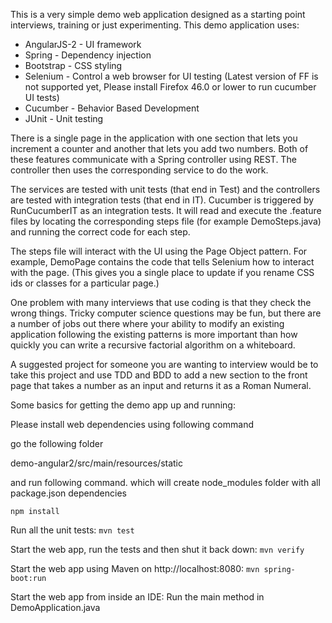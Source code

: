 
This is a very simple demo web application designed as a starting point
interviews, training or just experimenting. This demo application uses:

* AngularJS-2 - UI framework
* Spring - Dependency injection
* Bootstrap - CSS styling
* Selenium - Control a web browser for UI testing (Latest version of FF is not supported yet, Please install Firefox 46.0 or 
lower to run cucumber UI tests)
* Cucumber - Behavior Based Development
* JUnit - Unit testing

There is a single page in the application with one section that lets
you increment a counter and another that lets you add two numbers. Both
of these features communicate with a Spring controller using REST. The 
controller then uses the corresponding service to do the work.

The services are tested with unit tests (that end in Test) and the 
controllers are tested with integration tests (that end in IT). Cucumber
is triggered by RunCucumberIT as an integration tests. It will read and 
execute the .feature files by locating the corresponding steps file (for
example DemoSteps.java) and running the correct code for each step. 

The steps file will interact with the UI using the Page Object pattern.
For example, DemoPage contains the code that tells Selenium how to 
interact with the page. (This gives you a single place to update if
you rename CSS ids or classes for a particular page.)

One problem with many interviews that use coding is that they check the
wrong things. Tricky computer science questions may be fun, but 
there are a number of jobs out there where your ability to modify an
existing application following the existing patterns is more important
than how quickly you can write a recursive factorial algorithm on a 
whiteboard.
 
A suggested project for someone you are wanting to interview would be to
take this project and use TDD and BDD to add a new section to the front 
page that takes a number as an input and returns it as a Roman Numeral.

Some basics for getting the demo app up and running:

Please install web dependencies using following command

go the following folder

demo-angular2/src/main/resources/static

and run following command. which will create node_modules folder with all package.json dependencies

```npm install```


Run all the unit tests:
```mvn test```

Start the web app, run the tests and then shut it back down:
```mvn verify```

Start the web app using Maven on http://localhost:8080:
```mvn spring-boot:run```

Start the web app from inside an IDE:
Run the main method in DemoApplication.java